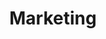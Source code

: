 ---
title: Marketing
image: "/uploads/marketing.jpg"
header: Vulputate Euismod Cursus Fringilla
subheader: Maecenas sed diam eget risus varius blandit sit amet non magna. Nullam quis risus eget urna mollis ornare vel eu leo. Cum sociis natoque penatibus et magnis dis parturient montes, nascetur ridiculus mus.
---
